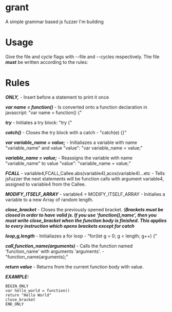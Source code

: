 # grant
A simple grammar based js fuzzer I'm building
# Usage
Give the file and cycle flags with --file and --cycles respectively. The file ***must*** be written according to the rules:
# Rules
***ONLY,*** - Insert before a statement to print it once

***var name = function()*** - Is converted onto a function declaration in javascript: "var name = function() {"

***try*** - Initiates a try block: "try {"

***catch()*** - Closes the try block with a catch - "catch(e) {}"

***var variable_name = value;*** - Initialiazes a variable with name "variable_name" and value "value": "var variable_name = value;"

***variable_name = value;*** - Reassigns the variable with name "variable_name" to value "value": "variable_name = value;"

***FCALL*** - variable4,FCALL,Callee.abs(variable4),acos(variable4)...etc - Tells jsfuzzer the next statements will be function calls with argument variable4, assigned to variable4 from the Callee.

***MODIFY_ITSELF_ARRAY*** - variable4 = MODIFY_ITSELF_ARRAY - Initialies a variable to a new Array of random length.

***close_bracket*** - Closes the previously opened bracket. (***Brackets must be closed in order to have valid js. If you use 'function(),name', then you must write close_bracket when the function body is finished. This applies to every instruction which opens brackets except for catch***

***loop,g,length*** - Initialiazes a for loop - "for(let g = 0; g < length; g++) {"

***call,function_name(arguments)*** - Calls the function named 'function_name' with arguments 'arguments'. - "function_name(arguments);"

***return value*** - Returns from the current function body with value.

 
***EXAMPLE:***

```
BEGIN_ONLY
var hello_world = function()
return "Hello World"
close_bracket
END_ONLY
```
